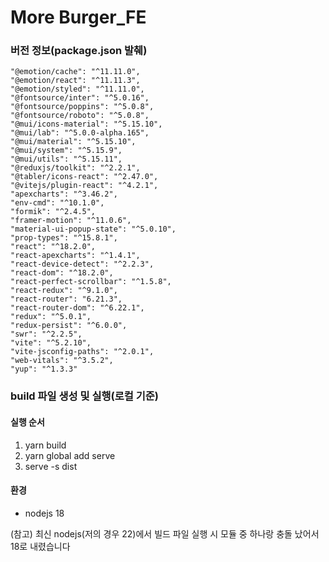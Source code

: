 # More Burger_FE

### 버전 정보(package.json 발췌)
    "@emotion/cache": "^11.11.0",
    "@emotion/react": "^11.11.3",
    "@emotion/styled": "^11.11.0",
    "@fontsource/inter": "^5.0.16",
    "@fontsource/poppins": "^5.0.8",
    "@fontsource/roboto": "^5.0.8",
    "@mui/icons-material": "^5.15.10",
    "@mui/lab": "^5.0.0-alpha.165",
    "@mui/material": "^5.15.10",
    "@mui/system": "^5.15.9",
    "@mui/utils": "^5.15.11",
    "@reduxjs/toolkit": "^2.2.1",
    "@tabler/icons-react": "^2.47.0",
    "@vitejs/plugin-react": "^4.2.1",
    "apexcharts": "^3.46.2",
    "env-cmd": "^10.1.0",
    "formik": "^2.4.5",
    "framer-motion": "^11.0.6",
    "material-ui-popup-state": "^5.0.10",
    "prop-types": "^15.8.1",
    "react": "^18.2.0",
    "react-apexcharts": "^1.4.1",
    "react-device-detect": "^2.2.3",
    "react-dom": "^18.2.0",
    "react-perfect-scrollbar": "^1.5.8",
    "react-redux": "^9.1.0",
    "react-router": "6.21.3",
    "react-router-dom": "^6.22.1",
    "redux": "^5.0.1",
    "redux-persist": "^6.0.0",
    "swr": "^2.2.5",
    "vite": "^5.2.10",
    "vite-jsconfig-paths": "^2.0.1",
    "web-vitals": "^3.5.2",
    "yup": "^1.3.3"

### build 파일 생성 및 실행(로컬 기준)

#### 실행 순서
1. yarn build
2. yarn global add serve
3. serve -s dist

#### 환경
* nodejs 18

(참고) 최신 nodejs(저의 경우 22)에서 빌드 파일 실행 시 모듈 중 하나랑 충돌 났어서 18로 내렸습니다